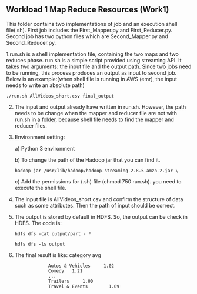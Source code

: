 ## Workload 1 Map Reduce Resources (Work1)

This folder contains two implementations of job and an execution shell file(.sh). First job includes the First_Mapper.py and First_Reducer.py. Second job has two python files which are Second_Mapper.py and Second_Reducer.py.

1.run.sh is a shell implementation file, containing the two maps and two reduces phase. run.sh is a simple script provided using streaming API. It takes two arguments: the input file and the output path. Since two jobs need to be running, this process produces an output as input to second job. Below is an example:(when shell file is running in AWS (emr), the input needs to write an absolute path) 

```shell
./run.sh AllVideos_short.csv final_output
```

2. The input and output already have written in run.sh. However, the path needs to be change when the mapper and reducer file are not with run.sh in a folder, because shell file needs to find the mapper and reducer files. 

3. Environment setting: 

   a)         Python 3 environment

   b)         To change the path of the Hadoop jar that you can find it. 

   ```shell
   hadoop jar /usr/lib/hadoop/hadoop-streaming-2.8.5-amzn-2.jar \
   ```

   c)         Add the permissions for (.sh) file (chmod 750 run.sh). you need to execute the shell file. 

   

4. The input file is AllVideos_short.csv and confirm the structure of data such as some attributes. Then the path of input should be correct. 

5. The output is stored by default in HDFS. So, the output can be check in HDFS. The code is:

   ```
   hdfs dfs -cat output/part - *
   ```

   ```
   hdfs dfs -ls output
   ```

6. The final result is like: category   avg

```
                Autos & Vehicles     1.02
                Comedy   1.21
                ...
                Trailers     1.00
                Travel & Events        1.09
```

